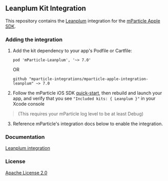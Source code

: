## Leanplum Kit Integration

This repository contains the [Leanplum](https://www.leanplum.com) integration for the [mParticle Apple SDK](https://github.com/mParticle/mparticle-apple-sdk).

### Adding the integration

1. Add the kit dependency to your app's Podfile or Cartfile:

    ```
    pod 'mParticle-Leanplum', '~> 7.0'
    ```

    OR

    ```
    github "mparticle-integrations/mparticle-apple-integration-leanplum" ~> 7.0
    ```

2. Follow the mParticle iOS SDK [quick-start](https://github.com/mParticle/mparticle-apple-sdk), then rebuild and launch your app, and verify that you see `"Included kits: { Leanplum }"` in your Xcode console 

> (This requires your mParticle log level to be at least Debug)

3. Reference mParticle's integration docs below to enable the integration.

### Documentation

[Leanplum integration](https://docs.mparticle.com/integrations/leanplum/event/)

### License

[Apache License 2.0](http://www.apache.org/licenses/LICENSE-2.0)
